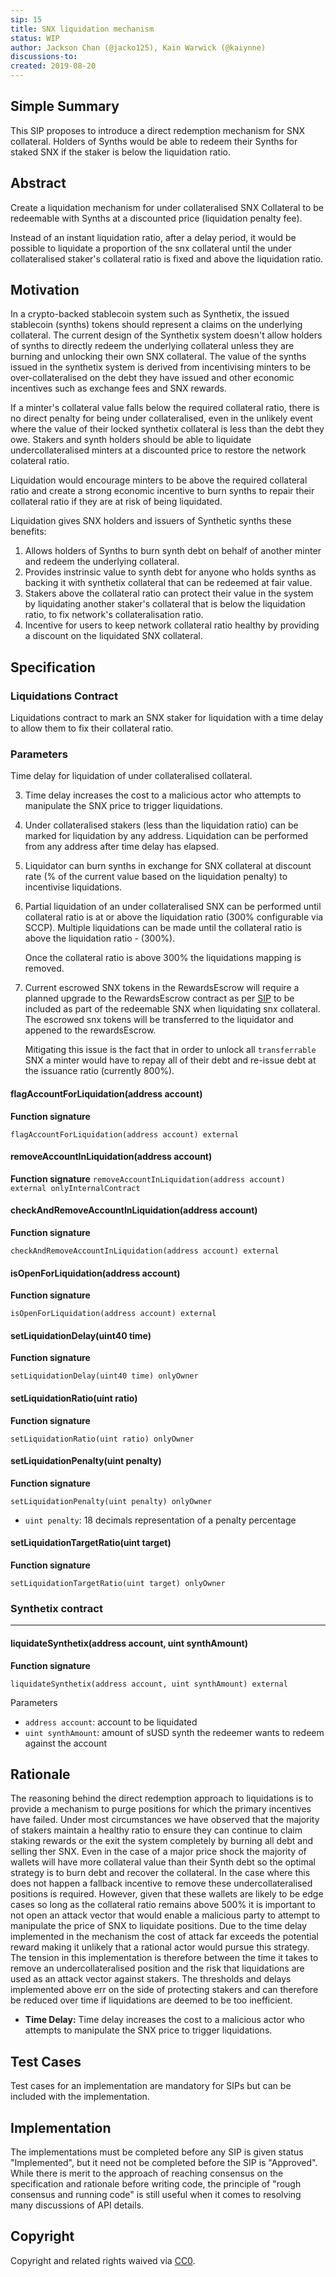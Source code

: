 ```yaml
---
sip: 15
title: SNX liquidation mechanism
status: WIP
author: Jackson Chan (@jacko125), Kain Warwick (@kaiynne)
discussions-to:
created: 2019-08-20
---
```


## Simple Summary

This SIP proposes to introduce a direct redemption mechanism for SNX collateral. Holders of Synths would be able to redeem their Synths for staked SNX if the staker is below the liquidation ratio.

## Abstract

Create a liquidation mechanism for under collateralised SNX Collateral to be redeemable with Synths at a discounted price (liquidation penalty fee).

Instead of an instant liquidation ratio, after a delay period, it would be possible to liquidate a proportion of the snx collateral until the under collateralised staker's collateral ratio is fixed and above the liquidation ratio.

## Motivation

In a crypto-backed stablecoin system such as Synthetix, the issued stablecoin (synths) tokens should represent a claims on the underlying collateral. The current design of the Synthetix system doesn't allow holders of synths to directly redeem the underlying collateral unless they are burning and unlocking their own SNX collateral. The value of the synths issued in the synthetix system is derived from incentivising minters to be over-collateralised on the debt they have issued and other economic incentives such as exchange fees and SNX rewards.

If a minter's collateral value falls below the required collateral ratio, there is no direct penalty for being under collateralised, even in the unlikely event where the value of their locked synthetix collateral is less than the debt they owe. Stakers and synth holders should be able to liquidate undercollateralised minters at a discounted price to restore the network colateral ratio.

Liquidation would encourage minters to be above the required collateral ratio and create a strong economic incentive to burn synths to repair their collateral ratio if they are at risk of being liquidated.

Liquidation gives SNX holders and issuers of Synthetic synths these benefits:

1. Allows holders of Synths to burn synth debt on behalf of another minter and redeem the underlying collateral.
2. Provides instrinsic value to synth debt for anyone who holds synths as backing it with synthetix collateral that can be redeemed at fair value.
3. Stakers above the collateral ratio can protect their value in the system by liquidating another staker's collateral that is below the liquidation ratio, to fix network's collateralisation ratio.
4. Incentive for users to keep network collateral ratio healthy by providing a discount on the liquidated SNX collateral.

## Specification

<!--The technical specification should describe the syntax and semantics of any new feature.-->

### Liquidations Contract

Liquidations contract to mark an SNX staker for liquidation with a time delay to allow them to fix their collateral ratio.

### Parameters

Time delay for liquidation of under collateralised collateral.

3. Time delay increases the cost to a malicious actor who attempts to manipulate the SNX price to trigger liquidations.

4. Under collateralised stakers (less than the liquidation ratio) can be marked for liquidation by any address. Liquidation can be performed from any address after time delay has elapsed.

5. Liquidator can burn synths in exchange for SNX collateral at discount rate (% of the current value based on the liquidation penalty) to incentivise liquidations.

6. Partial liquidation of an under collateralised SNX can be performed until collateral ratio is at or above the liquidation ratio (300% configurable via SCCP). Multiple liquidations can be made until the collateral ratio is above the liquidation ratio - (300%).

    Once the collateral ratio is above 300% the liquidations mapping is removed.

7. Current escrowed SNX tokens in the RewardsEscrow will require a planned upgrade to the RewardsEscrow contract as per [SIP]() to be included as part of the redeemable SNX when liquidating snx collateral. The escrowed snx tokens will be transferred to the liquidator and appened to the rewardsEscrow.

   Mitigating this issue is the fact that in order to unlock all `transferrable` SNX a minter would have to repay all of their debt and re-issue debt at the issuance ratio (currently 800%).


#### flagAccountForLiquidation(address account)

**Function signature**

`flagAccountForLiquidation(address account) external`

#### removeAccountInLiquidation(address account)

**Function signature**
`removeAccountInLiquidation(address account) external onlyInternalContract`

#### checkAndRemoveAccountInLiquidation(address account)

**Function signature**

`checkAndRemoveAccountInLiquidation(address account) external`

#### isOpenForLiquidation(address account)

**Function signature**

`isOpenForLiquidation(address account) external`

#### setLiquidationDelay(uint40 time)

**Function signature**

`setLiquidationDelay(uint40 time) onlyOwner`

#### setLiquidationRatio(uint ratio)

**Function signature**

`setLiquidationRatio(uint ratio) onlyOwner`

#### setLiquidationPenalty(uint penalty)

**Function signature**

`setLiquidationPenalty(uint penalty) onlyOwner`

- `uint penalty`: 18 decimals representation of a penalty percentage

#### setLiquidationTargetRatio(uint target)

**Function signature**

`setLiquidationTargetRatio(uint target) onlyOwner`

### Synthetix contract
---

#### liquidateSynthetix(address account, uint synthAmount)

**Function signature**

`liquidateSynthetix(address account, uint synthAmount) external`

Parameters

- `address account`: account to be liquidated
- `uint synthAmount`: amount of sUSD synth the redeemer wants to redeem against the account

## Rationale

The reasoning behind the direct redemption approach to liquidations is to provide a mechanism to purge positions for which the primary incentives have failed. Under most circumstances we have observed that the majority of stakers maintain a healthy ratio to ensure they can continue to claim staking rewards or the exit the system completely by burning all debt and selling ther SNX. Even in the case of a major price shock the majority of wallets will have more collateral value than their Synth debt so the optimal strategy is to burn debt and recover the collateral. In the case where this does not happen a fallback incentive to remove these undercollateralised positions is required. However, given that these wallets are likely to be edge cases so long as the collateral ratio remains above 500% it is important to not open an attack vector that would enable a malicious party to attempt to manipulate the price of SNX to liquidate positions. Due to the time delay implemented in the mechanism the cost of attack far exceeds the potential reward making it unlikely that a rational actor would pursue this strategy. The tension in this implementation is therefore between the time it takes to remove an undercollateralised position and the risk that liquidations are used as an attack vector against stakers. The thresholds and delays implemented above err on the side of protecting stakers and can therefore be reduced over time if liquidations are deemed to be too inefficient.

- **Time Delay:** Time delay increases the cost to a malicious actor who attempts to manipulate the SNX price to trigger liquidations.

## Test Cases

<!--Test cases for an implementation are mandatory for SIPs but can be included with the implementation..-->

Test cases for an implementation are mandatory for SIPs but can be included with the implementation.

## Implementation

<!--The implementations must be completed before any SIP is given status "Implemented", but it need not be completed before the SIP is "Approved". While there is merit to the approach of reaching consensus on the specification and rationale before writing code, the principle of "rough consensus and running code" is still useful when it comes to resolving many discussions of API details.-->

The implementations must be completed before any SIP is given status "Implemented", but it need not be completed before the SIP is "Approved". While there is merit to the approach of reaching consensus on the specification and rationale before writing code, the principle of "rough consensus and running code" is still useful when it comes to resolving many discussions of API details.

## Copyright

Copyright and related rights waived via [CC0](https://creativecommons.org/publicdomain/zero/1.0/).
